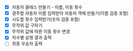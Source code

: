 - [x] 자동차 클래스 만들기 - 이름, 이동 횟수
- [x] 경주할 자동차 이름 입력받아 자동차 객체 만들기(이름 검증 포함)
- [x] 시도할 횟수 입력받기(숫자 검증 포함)
- [x] 무작위 값 구하기
- [x] 무작위 값에 따른 이동 횟수 변경
- [x] 차수별 실행 결과 출력
- [ ] 최종 우승자 출력